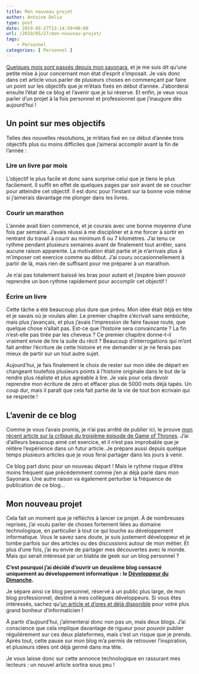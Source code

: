 ```yaml
---
title: Mon nouveau projet
author: Antoine Delia
type: post
date: 2019-05-27T13:14:59+00:00
url: /2019/05/27/mon-nouveau-projet/
tags:
    - Personnel
categories: [ Personnel ]
---
```

<a href="https://blog.antoinedelia.fr/2019/01/27/sayonara/" target="_blank" rel="noopener noreferrer">Quelques mois sont passés depuis mon sayonara</a>, et je me suis dit qu&#8217;une petite mise à jour concernant mon état d&#8217;esprit s&#8217;imposait. Je vais donc dans cet article vous parler de plusieurs choses en commençant par faire un point sur les objectifs que je m&#8217;étais fixés en début d&#8217;année. J&#8217;aborderai ensuite l&#8217;état de ce blog et l&#8217;avenir que je lui réserve. Et enfin, je veux vous parler d&#8217;un projet à la fois personnel et professionnel que j&#8217;inaugure dès aujourd&#8217;hui !

## Un point sur mes objectifs

Telles des nouvelles résolutions, je m&#8217;étais fixé en ce début d&#8217;année trois objectifs plus ou moins difficiles que j&#8217;aimerai accomplir avant la fin de l&#8217;année :

### Lire un livre par mois

L&#8217;objectif le plus facile et donc sans surprise celui que je tiens le plus facilement. Il suffit en effet de quelques pages par soir avant de se coucher pour atteindre cet objectif. Il est donc pour l&#8217;instant sur la bonne voie même si j&#8217;aimerais davantage me plonger dans les livres.

### Courir un marathon

L&#8217;année avait bien commencé, et je courais avec une bonne moyenne d&#8217;une fois par semaine. J&#8217;avais réussi à me discipliner et à me forcer à sortir en rentrant du travail à courir au minimum 6 ou 7 kilomètres. J&#8217;ai tenu ce rythme pendant plusieurs semaines avant de finalement tout arrêter, sans aucune raison apparente. La motivation était partie et je n&#8217;arrivais plus à m&#8217;imposer cet exercice comme au début. J&#8217;ai couru occasionnellement à partir de là, mais rien de suffisant pour me préparer à un marathon.

Je n&#8217;ai pas totalement baissé les bras pour autant et j&#8217;espère bien pouvoir reprendre un bon rythme rapidement pour accomplir cet objectif !

### Écrire un livre

Cette tâche a été beaucoup plus dure que prévu. Mon idée était déjà en tête et je savais où je voulais aller. Le premier chapitre s&#8217;écrivait sans embûche, mais plus j&#8217;avançais, et plus j&#8217;avais l&#8217;impression de faire fausse route, que quelque chose n&#8217;allait pas. Est-ce que l&#8217;histoire sera convaincante ? La fin n&#8217;est-elle pas tirée par les cheveux ? Ce premier chapitre donne-t-il vraiment envie de lire la suite du récit ? Beaucoup d&#8217;interrogations qui m&#8217;ont fait arrêter l&#8217;écriture de cette histoire et me demander si je ne ferais pas mieux de partir sur un tout autre sujet.

Aujourd&#8217;hui, je fais finalement le choix de rester sur mon idée de départ en changeant toutefois plusieurs points à l&#8217;histoire originale dans le but de la rendre plus réaliste et plus agréable à lire. Je vais pour cela devoir reprendre mon écriture de zéro et effacer plus de 5000 mots déjà tapés. Un coup dur, mais il paraît que cela fait partie de la vie de tout bon écrivain qui se respecte !

## L&#8217;avenir de ce blog

Comme je vous l&#8217;avais promis, je n&#8217;ai pas arrêté de publier ici, le prouve <a href="https://blog.antoinedelia.fr/2019/05/05/mon-avis-sur-lepisode-3-de-la-saison-8-de-game-of-thrones/" target="_blank" rel="noopener noreferrer">mon récent article sur la critique du troisième épisode de Game of Thrones</a>. J&#8217;ai d&#8217;ailleurs beaucoup aimé cet exercice, et il n&#8217;est pas improbable que je réitère l&#8217;expérience dans un futur article. Je prépare aussi depuis quelque temps plusieurs articles que je vous ferai partager dans les jours à venir.

Ce blog part donc pour un nouveau départ ! Mais le rythme risque d&#8217;être moins fréquent que précédemment comme j&#8217;en ai déjà parlé dans mon Sayonara. Une autre raison va également perturber la fréquence de publication de ce blog&#8230;

## Mon nouveau projet

Cela fait un moment que je réfléchis à lancer ce projet. À de nombreuses reprises, j&#8217;ai voulu parler de choses fortement liées au domaine technologique, en particulier à tout ce qui touche au développement informatique. Vous le savez sans doute, je suis justement développeur et je tombe parfois sur des articles ou des discussions autour de mon métier. Et plus d&#8217;une fois, j&#8217;ai eu envie de partager mes découvertes avec le monde. Mais qui serait intéressé par un blabla de geek sur un blog personnel ?

**C&#8217;est pourquoi j&#8217;ai décidé d&#8217;ouvrir un deuxième blog consacré uniquement au développement informatique : le <a href="https://dev.antoinedelia.fr" target="_blank" rel="noopener noreferrer">Développeur du Dimanche</a>.**

Je sépare ainsi ce blog personnel, réservé à un public plus large, de mon blog professionnel, destiné à mes collègues développeurs. Si vous êtes intéressés, sachez qu&#8217;<a href="https://dev.antoinedelia.fr/2019/05/27/fizzbuzz-le-test-par-excellence-pour-recruter-des-developpeurs/" target="_blank" rel="noopener noreferrer">un article et d&#8217;ores et déjà disponible</a> pour votre plus grand bonheur d&#8217;informaticien !

À partir d&#8217;aujourd&#8217;hui, j&#8217;alimenterai donc non pas un, mais deux blogs. J&#8217;ai conscience que cela implique davantage de rigueur pour pouvoir publier régulièrement sur ces deux plateformes, mais c&#8217;est un risque que je prends. Après tout, cette pause sur mon blog m&#8217;a permis de retrouver l&#8217;inspiration, et plusieurs idées ont déjà germé dans ma tête.

Je vous laisse donc sur cette annonce technologique en rassurant mes lecteurs : un nouvel article sortira sous peu !
